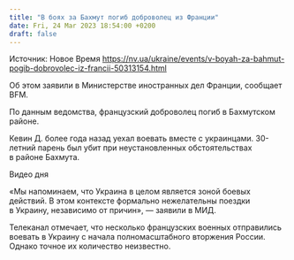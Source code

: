 ```yaml
---
title: "В боях за Бахмут погиб доброволец из Франции"
date: Fri, 24 Mar 2023 18:54:00 +0200
draft: false
---
```

Источник: Новое Время https://nv.ua/ukraine/events/v-boyah-za-bahmut-pogib-dobrovolec-iz-francii-50313154.html


 Об этом заявили в Министерстве иностранных дел Франции, сообщает BFM.

По данным ведомства, французский доброволец погиб в Бахмутском районе.

Кевин Д. более года назад уехал воевать вместе с украинцами. 30-летний парень был убит при неустановленных обстоятельствах в районе Бахмута.

  Видео дня   

«Мы напоминаем, что Украина в целом является зоной боевых действий. В этом контексте формально нежелательны поездки в Украину, независимо от причин», — заявили в МИД.

Телеканал отмечает, что несколько французских военных отправились воевать в Украину с начала полномасштабного вторжения России. Однако точное их количество неизвестно.
